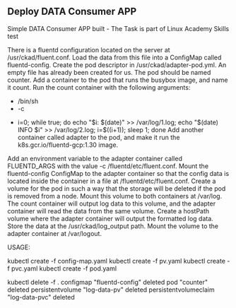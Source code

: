 ## Deploy DATA Consumer APP
Simple DATA Consumer APP built - The Task is part of Linux Academy Skills test

There is a fluentd configuration located on the server at /usr/ckad/fluent.conf. Load the data from this file into a ConfigMap called fluentd-config.
Create the pod descriptor in /usr/ckad/adapter-pod.yml. An empty file has already been created for us.
The pod should be named counter.
Add a container to the pod that runs the busybox image, and name it count.
Run the count container with the following arguments:

- /bin/sh
- -c
- >
  i=0;
  while true;
  do
    echo "$i: $(date)" >> /var/log/1.log;
    echo "$(date) INFO $i" >> /var/log/2.log;
    i=$((i+1));
    sleep 1;
  done
Add another container called adapter to the pod, and make it run the k8s.gcr.io/fluentd-gcp:1.30 image.

Add an environment variable to the adapter container called FLUENTD_ARGS with the value -c /fluentd/etc/fluent.conf.
Mount the fluentd-config ConfigMap to the adapter container so that the config data is located inside the container in a file at /fluentd/etc/fluent.conf.
Create a volume for the pod in such a way that the storage will be deleted if the pod is removed from a node. Mount this volume to both containers at /var/log. The count container will output log data to this volume, and the adapter container will read the data from the same volume.
Create a hostPath volume where the adapter container will output the formatted log data. Store the data at the /usr/ckad/log_output path. Mount the volume to the adapter container at /var/logout.


USAGE:

kubectl create -f config-map.yaml
kubectl create -f pv.yaml
kubectl create -f pvc.yaml
kubectl create -f pod.yaml


kubectl delete -f .
configmap "fluentd-config" deleted
pod "counter" deleted
persistentvolume "log-data-pv" deleted
persistentvolumeclaim "log-data-pvc" deleted